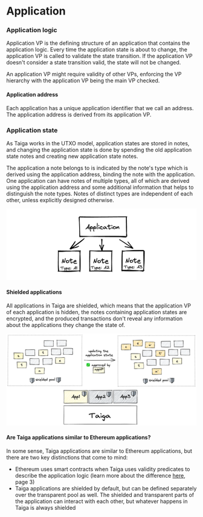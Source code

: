 # Application

### Application logic
Application VP is the defining structure of an application that contains the application logic. 
Every time the application state is about to change, the application VP is called to validate the state transition.
If the application VP doesn't consider a state transition valid, the state will not be changed.

An application VP might require validity of other VPs, enforcing the VP hierarchy with the application VP being the main VP checked.

#### Application address
Each application has a unique application identifier that we call an address. The application address is derived from its application VP.

### Application state
As Taiga works in the UTXO model, application states are stored in notes, and changing the application state is done by spending the old application state notes and creating new application state notes.

The application a note belongs to is indicated by the note's type which is derived using the application address, binding the note with the application.
One application can have notes of multiple types, all of which are derived using the application address and some additional information that helps to distinguish the note types.
Notes of distinct types are independent of each other, unless explicitly designed otherwise.

![img.png](images/app_note_with_multiple_types.png)

#### Shielded applications
All applications in Taiga are shielded, which means that the application VP of each application is hidden, the notes containing application states are encrypted, 
and the produced transactions don't reveal any information about the applications they change the state of. 

![img.png](images/app_intro.png)

#### Are Taiga applications similar to Ethereum applications?

In some sense, Taiga applications are similar to Ethereum applications, but there are two key distinctions that come to mind:
* Ethereum uses smart contracts when Taiga uses validity predicates to describe the application logic (learn more about the difference [here](https://github.com/anoma/whitepaper/blob/main/whitepaper.pdf), page 3)
* Taiga applications are shielded by default, but can be defined separately over the transparent pool as well. The shielded and transparent parts of the application can interact with each other, but whatever happens in Taiga is always shielded

